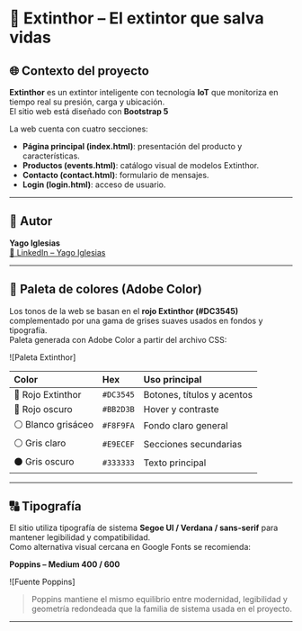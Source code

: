 # 🧯 Extinthor – El extintor que salva vidas

## 🌐 Contexto del proyecto
**Extinthor** es un extintor inteligente con tecnología **IoT** que monitoriza en tiempo real su presión, carga y ubicación.  
El sitio web está diseñado con **Bootstrap 5** 

La web cuenta con cuatro secciones:
- **Página principal (index.html)**: presentación del producto y características.  
- **Productos (events.html)**: catálogo visual de modelos Extinthor.  
- **Contacto (contact.html)**: formulario de mensajes.  
- **Login (login.html)**: acceso de usuario.

---

## 👤 Autor

**Yago Iglesias**  
[🔗 LinkedIn – Yago Iglesias](https://www.linkedin.com/in/yago-iglesias/)  

---

## 🎨 Paleta de colores (Adobe Color)

Los tonos de la web se basan en el **rojo Extinthor (#DC3545)** complementado por una gama de grises suaves usados en fondos y tipografía.  
Paleta generada con Adobe Color a partir del archivo CSS:

![Paleta Extinthor]

| Color | Hex | Uso principal |
|:------|:----|:---------------|
| 🔴 Rojo Extinthor | `#DC3545` | Botones, títulos y acentos |
| 🔴 Rojo oscuro | `#BB2D3B` | Hover y contraste |
| ⚪ Blanco grisáceo | `#F8F9FA` | Fondo claro general |
| ⚪ Gris claro | `#E9ECEF` | Secciones secundarias |
| ⚫ Gris oscuro | `#333333` | Texto principal |

---

## 🔠 Tipografía

El sitio utiliza tipografía de sistema **Segoe UI / Verdana / sans-serif** para mantener legibilidad y compatibilidad.  
Como alternativa visual cercana en Google Fonts se recomienda:

**Poppins – Medium 400 / 600**

![Fuente Poppins]

> Poppins mantiene el mismo equilibrio entre modernidad, legibilidad y geometría redondeada que la familia de sistema usada en el proyecto.

---
